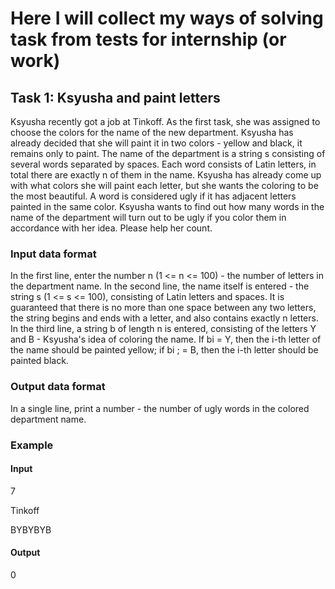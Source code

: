 # Here I will collect my ways of solving task from tests for internship (or work)

## **Task 1: Ksyusha and paint letters**
Ksyusha recently got a job at Tinkoff. As the first task, she was assigned to choose
the colors for the name of the new department. Ksyusha has already decided that she will paint it in two colors - yellow and
black, it remains only to paint.
The name of the department is a string s consisting of several words separated
by spaces. Each word consists of Latin letters, in total there are exactly n of them in the name.
Ksyusha has already come up with what colors she will paint each letter, but she wants the coloring to be
the most beautiful. A word is considered ugly if it has adjacent letters painted in
the same color.
Ksyusha wants to find out how many words in the name of the department will turn out to be ugly if you color them in
accordance with her idea. Please help her count.
### **Input data format**
In the first line, enter the number n (1 <= n <= 100) - the number of letters in the department name.
In the second line, the name itself is entered - the string s (1 <= s <= 100), consisting of Latin letters
and spaces. It is guaranteed that there is no more than one space between any two letters, the string
begins and ends with a letter, and also contains exactly n letters.
In the third line, a string b of length n is entered, consisting of the letters Y and B - Ksyusha's idea of coloring
the name. If bi = Y, then the i-th letter of the name should be painted yellow; if
bi ; = B, then the i-th letter should be painted black.
### **Output data format**
In a single line, print a number - the number of ugly words in the colored department name.
### **Example**
#### **Input**
7

Tinkoff

BYBYBYB
#### **Output**
0
